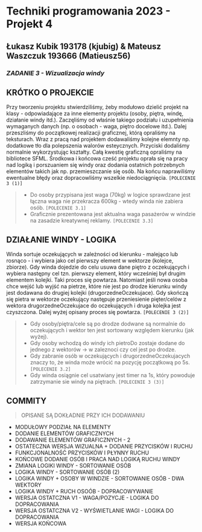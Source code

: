 # Techniki programowania 2023 - Projekt 4
## Łukasz Kubik 193178 (kjubig) & Mateusz Waszczuk 193666 (Matieusz56)

### _ZADANIE 3 - Wizualizacja windy_

## KRÓTKO O PROJEKCIE

Przy tworzeniu projektu stwierdziliśmy, żeby modułowo dzielić projekt na klasy - odpowiadające za inne elementy projektu (osoby, piętra, windę, działanie windy itd.). Zaczęliśmy od właśnie takiego podziału i uzupełnienia wymaganych danych (np. o osobach - waga, piętro docelowe itd.). Dalej przeszliśmy do początkowej realizacji graficznej, którą opraliśmy na teksturach. Wraz z pracą nad projektem dodawaliśmy kolejne elemnty np. dodatkowe tło dla polepszenia walorów esteycznych. Przyciski dodaliśmy normalnie wykorzystując kształty. Całą kwestię graficzną opraliśmy na bibliotece SFML. Środkowa i końcowa cześć projektu oprała się na pracy nad logiką i porszuaniem się windy oraz dodania ostatnich potrzebnych elementów takich jak np. przemieszczanie się osób. Na końcu naprawiliśmy ewentualne błędy oraz dopracowliśmy wszelkie niedociągnięcia. ```[POLECENIE 3 (1)]```
> - Do osoby przypisana jest waga (70kg) w logice sprawdzane jest łączna waga nie przekracza 600kg - wtedy winda nie zabiera osób. ```[POLECENIE 3.1]```
> - Graficznie prezentowana jest aktualna waga pasażerów w windzie na zasadzie kreatywnej reklamy. ```[POLECENIE 3.3]``` 

## DZIAŁANIE WINDY - LOGIKA

Winda sortuje oczekujących w zależności od kierunku - malejąco lub rosnąco - i wybiera jako cel pierwszy element w wektorze (kolejce, zbiorze). Gdy winda dojedzie do celu usuwa dane piętro z oczekujących i wybiera następny cel tzn. pierwszy element, który wcześniej był drugim elementem kolejki. Taki proces się powtarza. Natomiast jeśli nowa osoba chce wejść lub wyjść na pietrze, które nie jest po drodze kierunku windy jest dodawana do drugiej kolejki (drugorzedneOczekujace). Gdy skończą się pietra w wektorze oczekujący następuje przeniesienie pięter/celów z wektora drugorzedneOczekujace do oczekujących i druga kolejka jest czyszczona. Dalej wyżej opisany proces się powtarza. ```[POLECENIE 3 (2)]```
> - Gdy osoby/piętra/cele są po drodze dodwane są normalnie do oczekujących i wektor ten jest sortowany względem kierunku (jak wyżej).
> - Gdy osoby wchodzą do windy ich pietroDo zostaje dodane do jednego z wektorów -> w zaleznoci czy cel jest po drodze. 
> - Gdy zabranie osób w oczekujących i drugorzedneOczekujacych znaczy to, że winda może wrócić na pozycję początkową po 5s. ```[POLECENIE 3.2]```
> - Gdy winda osiągnie cel usatwiany jest timer na 1s, który powoduje zatrzymanie sie windy na piętrach. ```[POLECENIE 3 (3)]``` 

## COMMITY
> OPISANE SĄ DOKŁADNIE PRZY ICH DODAWANIU
- MODUŁOWY PODZIAŁ NA ELEMENTY
- DODANIE ELEMENTÓW GRAFICZNYCH
- DODAWANIE ELEMENTÓW GRAFICZNYCH - 2
- OSTATECZNA WERSJA WIZUALNA + DODANIE PRZYCISKÓW I RUCHU
- FUNKCJONALNOŚĆ PRZYCISKÓW I PŁYNNY RUCHU
- KOŃCOWE DODANIE OSÓB I PRACA NAD LOGIKĄ RUCHU WINDY
- ZMIANA LOGIKI WINDY - SORTOWANIE OSÓB
- LOGIKA WINDY - SORTOWANIE OSÓB (2)
- LOGIKA WINDY + OSOBY W WINDZIE - SORTOWANIE OSÓB - DWA WEKTORY
- LOGIKA WINDY + RUCH OSOÓB - DOPRACOWYWANIE
- WERSJA OSTATCZNA V1 - WAGA/POZYCJE - LOGIKA DO DOPRACOWANIA
- WERSJA OSTATCZNA V2 - WYŚWIETLANIE WAGI - LOGIKA DO DOPRACOWANIA
- WERSJA KOŃCOWA

